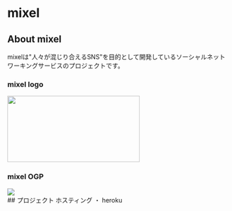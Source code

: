 # mixel
## About mixel
mixelは"人々が混じり合えるSNS"を目的として開発しているソーシャルネットワーキングサービスのプロジェクトです。
<h3>mixel logo</h3>
<img width="300px" height="150px" src="https://user-images.githubusercontent.com/75582579/102899264-ff687980-44ad-11eb-8efd-d5b9bd3a38d3.png">
<br>
<h3>mixel OGP</h3>
<img src="https://user-images.githubusercontent.com/75582579/102899561-730a8680-44ae-11eb-91ba-9426872cd0ff.png">
<br>
## プロジェクト ホスティング
・ heroku
